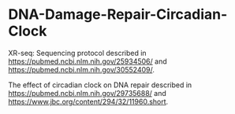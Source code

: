 # DNA-Damage-Repair-Circadian-Clock
XR-seq: Sequencing protocol described in https://pubmed.ncbi.nlm.nih.gov/25934506/ and https://pubmed.ncbi.nlm.nih.gov/30552409/.

The effect of circadian clock on DNA repair described in https://pubmed.ncbi.nlm.nih.gov/29735688/ and https://www.jbc.org/content/294/32/11960.short.
